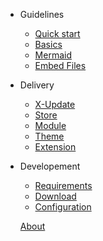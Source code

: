 - Guidelines

  - [Quick start](guidelines/ecosystem.md)
  - [Basics](guidelines/basics.md)
  - [Mermaid](guidelines/mermaid.md)
  - [Embed Files](guidelines/embed.md)

- Delivery

  - [X-Update](delivery/setup-x-update.md)
  - [Store](delivery/setup-x-store.md)
  - [Module](delivery/update-module.md)
  - [Theme](delivery/update-theme.md)
  - [Extension](delivery/update-preload.md)

- Developement

  - [Requirements](development/requirements.md)
  - [Download](development/download.md)
  - [Configuration](development/configuration.md)

  [<span class="iconify" data-icon="mdi:account-group"></span> About](/index)


